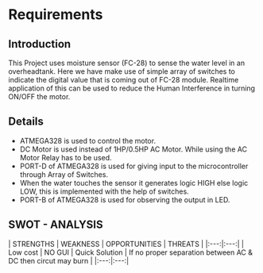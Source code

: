 # Requirements
## Introduction
This Project uses moisture sensor (FC-28) to sense the water level in an overheadtank. 
Here we have make use of simple array of switches to indicate the digital value that is coming out of FC-28 module.
Realtime application of this can be used to reduce the Human Interference in turning ON/OFF the motor.

## Details
* ATMEGA328 is used to control the motor.
* DC Motor is used instead of 1HP/0.5HP AC Motor. While using the AC Motor Relay has to be used.
* PORT-D of ATMEGA328 is used for giving input to the microcontroller through Array of Switches.
* When the water touches the sensor it generates logic HIGH else logic LOW, this is implemented with the help of switches.
* PORT-B of ATMEGA328 is used for observing the output in LED.

## SWOT - ANALYSIS
| STRENGTHS | WEAKNESS | OPPORTUNITIES | THREATS |
|:---:|:---:|
| Low cost | NO GUI | Quick Solution | If no proper separation between AC & DC then circut may burn |
|:---:|:---:|

